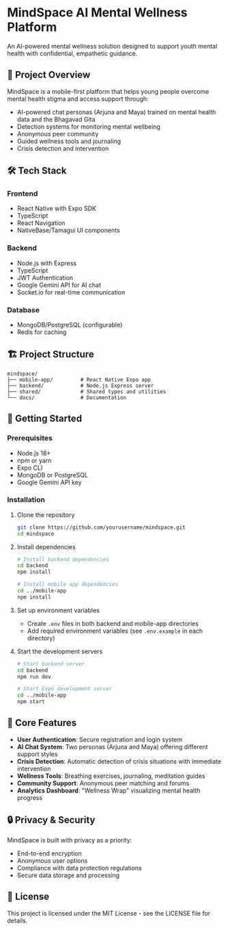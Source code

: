 # MindSpace AI Mental Wellness Platform

An AI-powered mental wellness solution designed to support youth mental health with confidential, empathetic guidance.

## 🚀 Project Overview

MindSpace is a mobile-first platform that helps young people overcome mental health stigma and access support through:

- AI-powered chat personas (Arjuna and Maya) trained on mental health data and the Bhagavad Gita
- Detection systems for monitoring mental wellbeing
- Anonymous peer community
- Guided wellness tools and journaling
- Crisis detection and intervention

## 🛠️ Tech Stack

### Frontend
- React Native with Expo SDK
- TypeScript
- React Navigation
- NativeBase/Tamagui UI components

### Backend
- Node.js with Express
- TypeScript
- JWT Authentication
- Google Gemini API for AI chat
- Socket.io for real-time communication

### Database
- MongoDB/PostgreSQL (configurable)
- Redis for caching

## 🏗️ Project Structure

```
mindspace/
├── mobile-app/         # React Native Expo app
├── backend/            # Node.js Express server
├── shared/             # Shared types and utilities
└── docs/               # Documentation
```

## 🚀 Getting Started

### Prerequisites
- Node.js 18+
- npm or yarn
- Expo CLI
- MongoDB or PostgreSQL
- Google Gemini API key

### Installation

1. Clone the repository
   ```bash
   git clone https://github.com/yourusername/mindspace.git
   cd mindspace
   ```

2. Install dependencies
   ```bash
   # Install backend dependencies
   cd backend
   npm install
   
   # Install mobile app dependencies
   cd ../mobile-app
   npm install
   ```

3. Set up environment variables
   - Create `.env` files in both backend and mobile-app directories
   - Add required environment variables (see `.env.example` in each directory)

4. Start the development servers
   ```bash
   # Start backend server
   cd backend
   npm run dev
   
   # Start Expo development server
   cd ../mobile-app
   npm start
   ```

## 📱 Core Features

- **User Authentication**: Secure registration and login system
- **AI Chat System**: Two personas (Arjuna and Maya) offering different support styles
- **Crisis Detection**: Automatic detection of crisis situations with immediate intervention
- **Wellness Tools**: Breathing exercises, journaling, meditation guides
- **Community Support**: Anonymous peer matching and forums
- **Analytics Dashboard**: "Wellness Wrap" visualizing mental health progress

## 🔒 Privacy & Security

MindSpace is built with privacy as a priority:
- End-to-end encryption
- Anonymous user options
- Compliance with data protection regulations
- Secure data storage and processing

## 📄 License

This project is licensed under the MIT License - see the LICENSE file for details.
